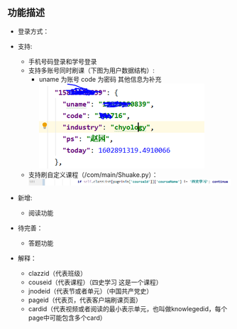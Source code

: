 ## 功能描述
- 登录方式：
- 支持:
  - 手机号码登录和学号登录
  - 支持多账号同时刷课（下图为用户数据结构）:
    * uname 为账号 code 为密码 其他信息为补充
  ![avatar](./userInfo.png)
  - 支持刷自定义课程（/com/main/Shuake.py）：
  ![avatar](./自定义刷课.png)

- 新增:
  - 阅读功能

- 待完善：
  - 答题功能

- 解释：
  - clazzid（代表班级）
  - couseid（代表课程）（四史学习 这是一个课程）
  - jnodeid（代表节或者单元）（中国共产党史）
  - pageid（代表页，代表客户端刷课页面）
  - cardid（代表视频或者阅读的最小表示单元，也叫做knowlegedid，每个page中可能包含多个card）

